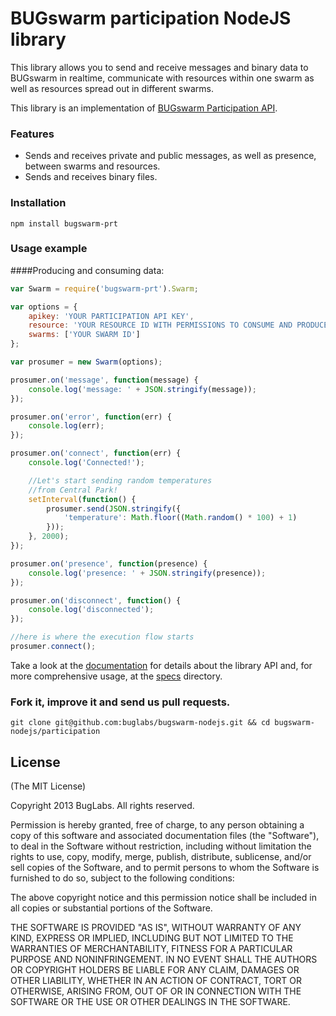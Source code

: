 # BUGswarm participation NodeJS library

This library allows you to send and receive
messages and binary data to BUGswarm in realtime, communicate with resources within one swarm as well 
as resources spread out in different swarms.

This library is an implementation of 
[BUGswarm Participation API](http://developer.bugswarm.net/participation_api.html).

### Features
* Sends and receives private and public messages, as well as presence, 
  between swarms and resources.
* Sends and receives binary files.

### Installation
`npm install bugswarm-prt`

### Usage example

####Producing and consuming data:

```javascript
var Swarm = require('bugswarm-prt').Swarm;

var options = {
    apikey: 'YOUR PARTICIPATION API KEY',
    resource: 'YOUR RESOURCE ID WITH PERMISSIONS TO CONSUME AND PRODUCE',
    swarms: ['YOUR SWARM ID']
};

var prosumer = new Swarm(options);

prosumer.on('message', function(message) {
    console.log('message: ' + JSON.stringify(message));
});

prosumer.on('error', function(err) {
    console.log(err);
});

prosumer.on('connect', function(err) {
    console.log('Connected!');

    //Let's start sending random temperatures
    //from Central Park!
    setInterval(function() {
        prosumer.send(JSON.stringify({
            'temperature': Math.floor((Math.random() * 100) + 1)
        }));
    }, 2000);
});

prosumer.on('presence', function(presence) {
    console.log('presence: ' + JSON.stringify(presence));
});

prosumer.on('disconnect', function() {
    console.log('disconnected');
});

//here is where the execution flow starts
prosumer.connect();

```

Take a look at the [documentation]() for details about the library API and, 
for more comprehensive usage, at the [specs](https://github.com/buglabs/bugswarm-api/tree/master/nodejs/participation/specs) directory. 

### Fork it, improve it and send us pull requests.
```shell
git clone git@github.com:buglabs/bugswarm-nodejs.git && cd bugswarm-nodejs/participation
```

## License
(The MIT License)

Copyright 2013 BugLabs. All rights reserved.

Permission is hereby granted, free of charge, to any person obtaining a copy
of this software and associated documentation files (the "Software"), to
deal in the Software without restriction, including without limitation the
rights to use, copy, modify, merge, publish, distribute, sublicense, and/or
sell copies of the Software, and to permit persons to whom the Software is
furnished to do so, subject to the following conditions:

The above copyright notice and this permission notice shall be included in
all copies or substantial portions of the Software.

THE SOFTWARE IS PROVIDED "AS IS", WITHOUT WARRANTY OF ANY KIND, EXPRESS OR
IMPLIED, INCLUDING BUT NOT LIMITED TO THE WARRANTIES OF MERCHANTABILITY,
FITNESS FOR A PARTICULAR PURPOSE AND NONINFRINGEMENT. IN NO EVENT SHALL THE
AUTHORS OR COPYRIGHT HOLDERS BE LIABLE FOR ANY CLAIM, DAMAGES OR OTHER
LIABILITY, WHETHER IN AN ACTION OF CONTRACT, TORT OR OTHERWISE, ARISING
FROM, OUT OF OR IN CONNECTION WITH THE SOFTWARE OR THE USE OR OTHER DEALINGS
IN THE SOFTWARE.


